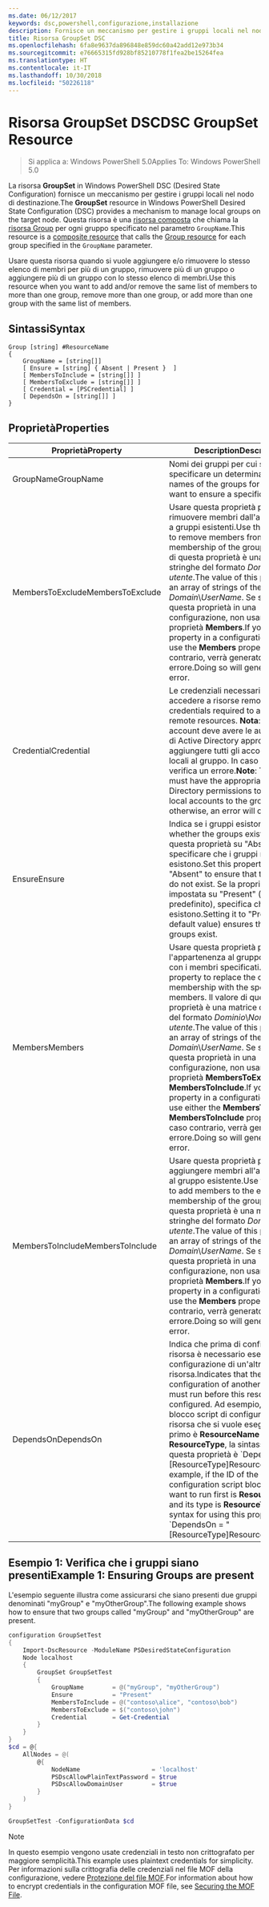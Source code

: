 ```yaml
---
ms.date: 06/12/2017
keywords: dsc,powershell,configurazione,installazione
description: Fornisce un meccanismo per gestire i gruppi locali nel nodo di destinazione.
title: Risorsa GroupSet DSC
ms.openlocfilehash: 6fa8e9637da896848e859dc60a42add12e973b34
ms.sourcegitcommit: e76665315fd928bf85210778f1fea2be15264fea
ms.translationtype: HT
ms.contentlocale: it-IT
ms.lasthandoff: 10/30/2018
ms.locfileid: "50226118"
---
```

# <a name="dsc-groupset-resource"></a><span data-ttu-id="362a5-104">Risorsa GroupSet DSC</span><span class="sxs-lookup"><span data-stu-id="362a5-104">DSC GroupSet Resource</span></span>

> <span data-ttu-id="362a5-105">Si applica a: Windows PowerShell 5.0</span><span class="sxs-lookup"><span data-stu-id="362a5-105">Applies To: Windows PowerShell 5.0</span></span>

<span data-ttu-id="362a5-106">La risorsa **GroupSet** in Windows PowerShell DSC (Desired State Configuration) fornisce un meccanismo per gestire i gruppi locali nel nodo di destinazione.</span><span class="sxs-lookup"><span data-stu-id="362a5-106">The **GroupSet** resource in Windows PowerShell Desired State Configuration (DSC) provides a mechanism to manage local groups on the target node.</span></span> <span data-ttu-id="362a5-107">Questa risorsa è una [risorsa composta](authoringResourceComposite.md) che chiama la [risorsa Group](groupResource.md) per ogni gruppo specificato nel parametro `GroupName`.</span><span class="sxs-lookup"><span data-stu-id="362a5-107">This resource is a [composite resource](authoringResourceComposite.md) that calls the [Group resource](groupResource.md) for each group specified in the `GroupName` parameter.</span></span>

<span data-ttu-id="362a5-108">Usare questa risorsa quando si vuole aggiungere e/o rimuovere lo stesso elenco di membri per più di un gruppo, rimuovere più di un gruppo o aggiungere più di un gruppo con lo stesso elenco di membri.</span><span class="sxs-lookup"><span data-stu-id="362a5-108">Use this resource when you want to add and/or remove the same list of members to more than one group, remove more than one group, or add more than one group with the same list of members.</span></span>

## <a name="syntax"></a><span data-ttu-id="362a5-109">Sintassi</span><span class="sxs-lookup"><span data-stu-id="362a5-109">Syntax</span></span>

```
Group [string] #ResourceName
{
    GroupName = [string[]]
    [ Ensure = [string] { Absent | Present }  ]
    [ MembersToInclude = [string[]] ]
    [ MembersToExclude = [string[]] ]
    [ Credential = [PSCredential] ]
    [ DependsOn = [string[]] ]
}
```

## <a name="properties"></a><span data-ttu-id="362a5-110">Proprietà</span><span class="sxs-lookup"><span data-stu-id="362a5-110">Properties</span></span>

|  <span data-ttu-id="362a5-111">Proprietà</span><span class="sxs-lookup"><span data-stu-id="362a5-111">Property</span></span>  |  <span data-ttu-id="362a5-112">Description</span><span class="sxs-lookup"><span data-stu-id="362a5-112">Description</span></span>   |
|---|---|
| <span data-ttu-id="362a5-113">GroupName</span><span class="sxs-lookup"><span data-stu-id="362a5-113">GroupName</span></span>| <span data-ttu-id="362a5-114">Nomi dei gruppi per cui si vuole specificare un determinato stato.</span><span class="sxs-lookup"><span data-stu-id="362a5-114">The names of the groups for which you want to ensure a specific state.</span></span>|
| <span data-ttu-id="362a5-115">MembersToExclude</span><span class="sxs-lookup"><span data-stu-id="362a5-115">MembersToExclude</span></span>| <span data-ttu-id="362a5-116">Usare questa proprietà per rimuovere membri dall'appartenenza a gruppi esistenti.</span><span class="sxs-lookup"><span data-stu-id="362a5-116">Use this property to remove members from the existing membership of the groups.</span></span> <span data-ttu-id="362a5-117">Il valore di questa proprietà è una matrice di stringhe del formato *Dominio*\\*Nome utente*.</span><span class="sxs-lookup"><span data-stu-id="362a5-117">The value of this property is an array of strings of the form *Domain*\\*UserName*.</span></span> <span data-ttu-id="362a5-118">Se si imposta questa proprietà in una configurazione, non usare la proprietà **Members**.</span><span class="sxs-lookup"><span data-stu-id="362a5-118">If you set this property in a configuration, do not use the **Members** property.</span></span> <span data-ttu-id="362a5-119">In caso contrario, verrà generato un errore.</span><span class="sxs-lookup"><span data-stu-id="362a5-119">Doing so will generate an error.</span></span>|
| <span data-ttu-id="362a5-120">Credential</span><span class="sxs-lookup"><span data-stu-id="362a5-120">Credential</span></span>| <span data-ttu-id="362a5-121">Le credenziali necessarie per accedere a risorse remote.</span><span class="sxs-lookup"><span data-stu-id="362a5-121">The credentials required to access remote resources.</span></span> <span data-ttu-id="362a5-122">**Nota**: questo account deve avere le autorizzazioni di Active Directory appropriate per aggiungere tutti gli account non locali al gruppo. In caso contrario, si verifica un errore.</span><span class="sxs-lookup"><span data-stu-id="362a5-122">**Note**: This account must have the appropriate Active Directory permissions to add all non-local accounts to the group; otherwise, an error will occur.</span></span>
| <span data-ttu-id="362a5-123">Ensure</span><span class="sxs-lookup"><span data-stu-id="362a5-123">Ensure</span></span>| <span data-ttu-id="362a5-124">Indica se i gruppi esistono.</span><span class="sxs-lookup"><span data-stu-id="362a5-124">Indicates whether the groups exist.</span></span> <span data-ttu-id="362a5-125">Impostare questa proprietà su "Absent" per specificare che i gruppi non esistono.</span><span class="sxs-lookup"><span data-stu-id="362a5-125">Set this property to "Absent" to ensure that the groups do not exist.</span></span> <span data-ttu-id="362a5-126">Se la proprietà è impostata su "Present" (valore predefinito), specifica che i gruppi esistono.</span><span class="sxs-lookup"><span data-stu-id="362a5-126">Setting it to "Present" (the default value) ensures that the groups exist.</span></span>|
| <span data-ttu-id="362a5-127">Members</span><span class="sxs-lookup"><span data-stu-id="362a5-127">Members</span></span>| <span data-ttu-id="362a5-128">Usare questa proprietà per sostituire l'appartenenza al gruppo corrente con i membri specificati.</span><span class="sxs-lookup"><span data-stu-id="362a5-128">Use this property to replace the current group membership with the specified members.</span></span> <span data-ttu-id="362a5-129">Il valore di questa proprietà è una matrice di stringhe del formato *Dominio*\\*Nome utente*.</span><span class="sxs-lookup"><span data-stu-id="362a5-129">The value of this property is an array of strings of the form *Domain*\\*UserName*.</span></span> <span data-ttu-id="362a5-130">Se si imposta questa proprietà in una configurazione, non usare la proprietà **MembersToExclude** o **MembersToInclude**.</span><span class="sxs-lookup"><span data-stu-id="362a5-130">If you set this property in a configuration, do not use either the **MembersToExclude** or **MembersToInclude** property.</span></span> <span data-ttu-id="362a5-131">In caso contrario, verrà generato un errore.</span><span class="sxs-lookup"><span data-stu-id="362a5-131">Doing so will generate an error.</span></span>|
| <span data-ttu-id="362a5-132">MembersToInclude</span><span class="sxs-lookup"><span data-stu-id="362a5-132">MembersToInclude</span></span>| <span data-ttu-id="362a5-133">Usare questa proprietà per aggiungere membri all'appartenenza al gruppo esistente.</span><span class="sxs-lookup"><span data-stu-id="362a5-133">Use this property to add members to the existing membership of the group.</span></span> <span data-ttu-id="362a5-134">Il valore di questa proprietà è una matrice di stringhe del formato *Dominio*\\*Nome utente*.</span><span class="sxs-lookup"><span data-stu-id="362a5-134">The value of this property is an array of strings of the form *Domain*\\*UserName*.</span></span> <span data-ttu-id="362a5-135">Se si imposta questa proprietà in una configurazione, non usare la proprietà **Members**.</span><span class="sxs-lookup"><span data-stu-id="362a5-135">If you set this property in a configuration, do not use the **Members** property.</span></span> <span data-ttu-id="362a5-136">In caso contrario, verrà generato un errore.</span><span class="sxs-lookup"><span data-stu-id="362a5-136">Doing so will generate an error.</span></span>|
| <span data-ttu-id="362a5-137">DependsOn</span><span class="sxs-lookup"><span data-stu-id="362a5-137">DependsOn</span></span> | <span data-ttu-id="362a5-138">Indica che prima di configurare la risorsa è necessario eseguire la configurazione di un'altra risorsa.</span><span class="sxs-lookup"><span data-stu-id="362a5-138">Indicates that the configuration of another resource must run before this resource is configured.</span></span> <span data-ttu-id="362a5-139">Ad esempio, se l'ID del blocco script di configurazione della risorsa che si vuole eseguire per primo è __ResourceName__ e il tipo è __ResourceType__, la sintassi per usare questa proprietà è \`DependsOn = "[ResourceType]ResourceName"\`\`.</span><span class="sxs-lookup"><span data-stu-id="362a5-139">For example, if the ID of the resource configuration script block that you want to run first is __ResourceName__ and its type is __ResourceType__, the syntax for using this property is \`DependsOn = "[ResourceType]ResourceName"\`\`.</span></span>|

## <a name="example-1-ensuring-groups-are-present"></a><span data-ttu-id="362a5-140">Esempio 1: Verifica che i gruppi siano presenti</span><span class="sxs-lookup"><span data-stu-id="362a5-140">Example 1: Ensuring Groups are present</span></span>

<span data-ttu-id="362a5-141">L'esempio seguente illustra come assicurarsi che siano presenti due gruppi denominati "myGroup" e "myOtherGroup".</span><span class="sxs-lookup"><span data-stu-id="362a5-141">The following example shows how to ensure that two groups called "myGroup" and "myOtherGroup" are present.</span></span>

```powershell
configuration GroupSetTest
{
    Import-DscResource -ModuleName PSDesiredStateConfiguration
    Node localhost
    {
        GroupSet GroupSetTest
        {
            GroupName        = @("myGroup", "myOtherGroup")
            Ensure           = "Present"
            MembersToInclude = @("contoso\alice", "contoso\bob")
            MembersToExclude = $("contoso\john")
            Credential       = Get-Credential
        }
    }
}
$cd = @{
    AllNodes = @(
        @{
            NodeName                    = 'localhost'
            PSDscAllowPlainTextPassword = $true
            PSDscAllowDomainUser        = $true
        }
    )
}

GroupSetTest -ConfigurationData $cd
```

> [!NOTE] 
> <span data-ttu-id="362a5-142">In questo esempio vengono usate credenziali in testo non crittografato per maggiore semplicità.</span><span class="sxs-lookup"><span data-stu-id="362a5-142">This example uses plaintext credentials for simplicity.</span></span> <span data-ttu-id="362a5-143">Per informazioni sulla crittografia delle credenziali nel file MOF della configurazione, vedere [Protezione del file MOF](secureMOF.md).</span><span class="sxs-lookup"><span data-stu-id="362a5-143">For information about how to encrypt credentials in the configuration MOF file, see [Securing the MOF File](secureMOF.md).</span></span>
